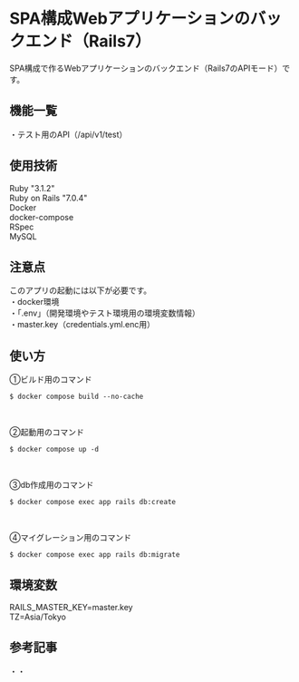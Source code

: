 # SPA構成Webアプリケーションのバックエンド（Rails7）  
SPA構成で作るWebアプリケーションのバックエンド（Rails7のAPIモード）です。  

## 機能一覧  
・テスト用のAPI（/api/v1/test）  

## 使用技術  
Ruby "3.1.2"  
Ruby on Rails "7.0.4"  
Docker  
docker-compose  
RSpec  
MySQL  

## 注意点  
このアプリの起動には以下が必要です。  
・docker環境  
・「.env」（開発環境やテスト環境用の環境変数情報）  
・master.key（credentials.yml.enc用）  

## 使い方  
①ビルド用のコマンド  
```
$ docker compose build --no-cache
```  

<br/>

②起動用のコマンド  
```
$ docker compose up -d
```  

<br/>

③db作成用のコマンド  
```
$ docker compose exec app rails db:create
```  

<br/>

④マイグレーション用のコマンド  
```
$ docker compose exec app rails db:migrate
```  

## 環境変数
RAILS_MASTER_KEY=master.key  
TZ=Asia/Tokyo  

## 参考記事
・・  

